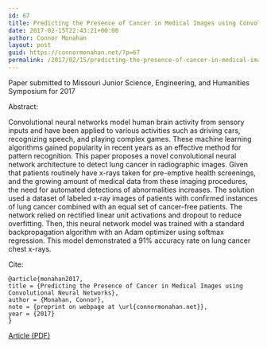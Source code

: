 ```yaml
---
id: 67
title: Predicting the Presence of Cancer in Medical Images using Convolutional Neural Networks
date: 2017-02-15T22:43:21+00:00
author: Connor Monahan
layout: post
guid: https://connormonahan.net/?p=67
permalink: /2017/02/15/predicting-the-presence-of-cancer-in-medical-images-using-convolutional-neural-networks/
---
```

Paper submitted to Missouri Junior Science, Engineering, and Humanities Symposium for 2017

Abstract:

Convolutional neural networks model human brain activity from sensory inputs and have been applied to various activities such as driving cars, recognizing speech, and playing complex games. These machine learning algorithms gained popularity in recent years as an effective method for pattern recognition. This paper proposes a novel convolutional neural network architecture to detect lung cancer in radiographic images. Given that patients routinely have x-rays taken for pre-emptive health screenings, and the growing amount of medical data from these imaging procedures, the need for automated detections of abnormalities increases. The solution used a dataset of labeled x-ray images of patients with confirmed instances of lung cancer combined with an equal set of cancer-free patients. The network relied on rectified linear unit activations and dropout to reduce overfitting. Then, this neural network model was trained with a standard backpropagation algorithm with an Adam optimizer using softmax regression. This model demonstrated a 91% accuracy rate on lung cancer chest x-rays.

Cite:

```
@article{monahan2017,
title = {Predicting the Presence of Cancer in Medical Images using Convolutional Neural Networks},
author = {Monahan, Connor},
note = {preprint on webpage at \url{connormonahan.net}},
year = {2017}
}
```
[Article (PDF)]({static}/pdfs/Predicting-the-Presence-of-Cancer-in-Medical-Images-using-Convolutional-Neural-Networks.pdf)
